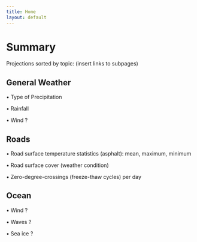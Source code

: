 ```yaml
---
title: Home
layout: default
---
```


# Summary

Projections sorted by topic: (insert links to subpages)

## General Weather

• Type of Precipitation

• Rainfall

• Wind ?


## Roads

• Road surface temperature statistics (asphalt): mean, maximum, minimum

• Road surface cover (weather condition)

• Zero-degree-crossings (freeze-thaw cycles) per day



## Ocean

• Wind ?

• Waves ?

• Sea ice ?
